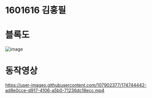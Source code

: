 # 1601616 김홍필
# 블록도
![image](https://user-images.githubusercontent.com/107902377/174743768-6fa2258a-1468-4bbe-8731-e2386f70b337.png)

# 동작영상

https://user-images.githubusercontent.com/107902377/174744442-ad8e0cce-d917-4106-a5b0-71236dc18ecc.mp4


